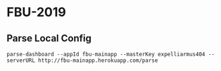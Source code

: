 # FBU-2019

## Parse Local Config
```parse-dashboard --appId fbu-mainapp --masterKey expelliarmus404 --serverURL http://fbu-mainapp.herokuapp.com/parse```
